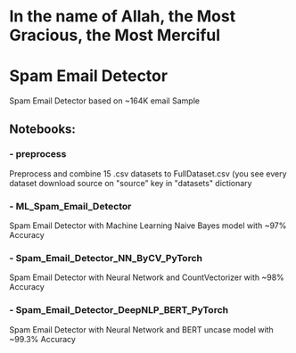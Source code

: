 # In the name of Allah, the Most Gracious, the Most Merciful
# Spam Email Detector
 Spam Email Detector based on ~164K email Sample

## Notebooks:

### - preprocess
   Preprocess and combine 15 .csv datasets to FullDataset.csv (you see every dataset download source on "source" key in "datasets" dictionary
  
### - ML_Spam_Email_Detector
   Spam Email Detector with Machine Learning Naive Bayes model with ~97% Accuracy

### - Spam_Email_Detector_NN_ByCV_PyTorch
   Spam Email Detector with Neural Network and CountVectorizer with ~98% Accuracy

### - Spam_Email_Detector_DeepNLP_BERT_PyTorch
   Spam Email Detector with Neural Network and BERT uncase model with ~99.3% Accuracy
